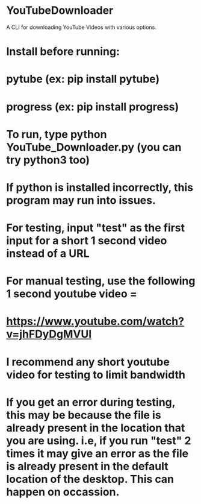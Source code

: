 # YouTubeDownloader
A CLI for downloading YouTube Videos with various options.

# Install before running:
# pytube (ex: pip install pytube)
# progress (ex: pip install progress)
# To run, type python YouTube_Downloader.py (you can try python3 too)
# If python is installed incorrectly, this program may run into issues.
# For testing, input "test" as the first input for a short 1 second video instead of a URL
# For manual testing, use the following 1 second youtube video =
# https://www.youtube.com/watch?v=jhFDyDgMVUI  
# I recommend any short youtube video for testing to limit bandwidth

# If you get an error during testing, this may be because the file is already present in the location that you are using. i.e, if you run "test" 2 times it may give an error as the file is already present in the default location of the desktop. This can happen on occassion. 
